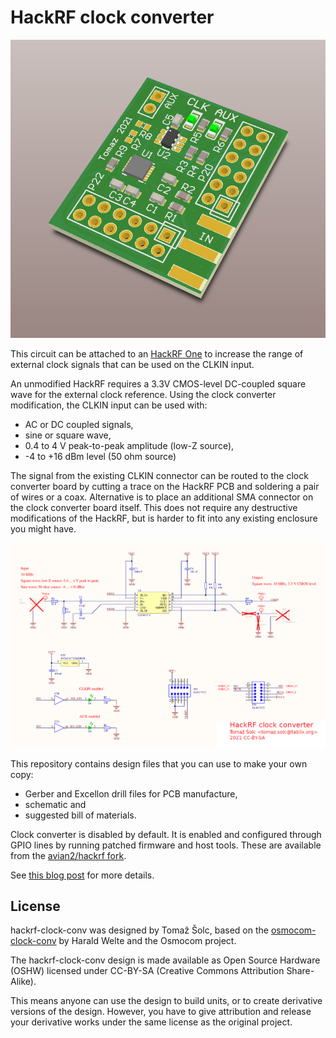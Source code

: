# HackRF clock converter

![3D render of the HackRF clock converter board](figures/hackrf-clock-conv.png)

This circuit can be attached to an [HackRF
One](https://github.com/mossmann/hackrf/wiki/HackRF-One) to increase the range
of external clock signals that can be used on the CLKIN input.

An unmodified HackRF requires a 3.3V CMOS-level DC-coupled square wave for the
external clock reference. Using the clock converter modification, the CLKIN
input can be used with:

 * AC or DC coupled signals,
 * sine or square wave,
 * 0.4 to 4 V peak-to-peak amplitude (low-Z source),
 * -4 to +16 dBm level (50 ohm source)

The signal from the existing CLKIN connector can be routed to the clock
converter board by cutting a trace on the HackRF PCB and soldering a pair of
wires or a coax. Alternative is to place an additional SMA connector on the
clock converter board itself. This does not require any destructive
modifications of the HackRF, but is harder to fit into any existing enclosure
you might have.

![Schematic of the HackRF clock converter board](schematic.png)

This repository contains design files that you can use to make your own copy:

* Gerber and Excellon drill files for PCB manufacture,
* schematic and
* suggested bill of materials.

Clock converter is disabled by default. It is enabled and configured through
GPIO lines by running patched firmware and host tools. These are available from
the [avian2/hackrf fork](https://github.com/avian2/hackrf/).

See [this blog
post](https://www.tablix.org/~avian/blog/archives/2021/06/hackrf_clock_converter/)
for more details.

## License

hackrf-clock-conv was designed by Tomaž Šolc, based on the
[osmocom-clock-conv](https://osmocom.org/projects/osmo-clock-conv/wiki) by
Harald Welte and the Osmocom project.

The hackrf-clock-conv design is made available as Open Source Hardware (OSHW)
licensed under CC-BY-SA (Creative Commons Attribution Share-Alike).

This means anyone can use the design to build units, or to create derivative
versions of the design. However, you have to give attribution and release your
derivative works under the same license as the original project.
